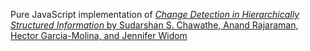 Pure JavaScript implementation of [_Change Detection in Hierarchically Structured Information_ by Sudarshan S. Chawathe, Anand Rajaraman, Hector Garcia-Molina, and Jennifer Widom][paper]

[paper]: http://infolab.stanford.edu/c3/papers/html/tdiff3-8/tdiff3-8.html
